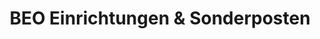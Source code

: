 ---
title: "BEO Einrichtungen & Sonderposten"
url: /rietberg/beo-einrichtungen-und-sonderposten/
shop: Möbel
---